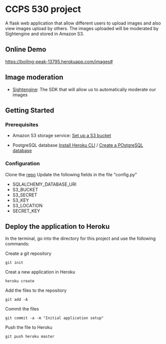 # CCPS 530 project

A flask web application that allow different users to upload images and also view images upload by others. The images uploaded will be moderated by Sightengine and stored in Amazon S3.


## Online Demo
https://boiling-peak-13795.herokuapp.com/images#


## Image moderation 
* [Sightengine](https://sightengine.com/): The SDK that will allow us to automatically moderate our images


## Getting Started

### Prerequisites

* Amazon S3 storage service: [Set up a S3 bucket](https://www.lynda.com/Flask-tutorials/Amazon-Simple-Storage-Service-S3-setup/704154/5034692-4.html)

* PostgreSQL database [Install Heroku CLI](https://www.lynda.com/Flask-tutorials/) /  [Create a POstgreSQL database](https://www.lynda.com/Flask-tutorials/Create-PostgreSQL-database/704154/5034691-4.html)


### Configuration
Clone the [repo](https://github.com/szsu-ryerson/ImageUpload)
Update the following fields in the file "config.py"

* SQLALCHEMY_DATABASE_URI
* S3_BUCKET
* S3_SECRET
* S3_KEY
* S3_LOCATION
* SECRET_KEY


## Deploy the application to Heroku
In the terminal, go into the directory for this project and use the following commands:

Create a git repository
```
git init
```

Creat a new application in Heroku
```
heroku create
```

Add the files to the repository
```
git add -A
```
Commit the files
```
git commit -a -m "Initial application setup"
```

Push the file to Heroku
```
git push heroku master
```
